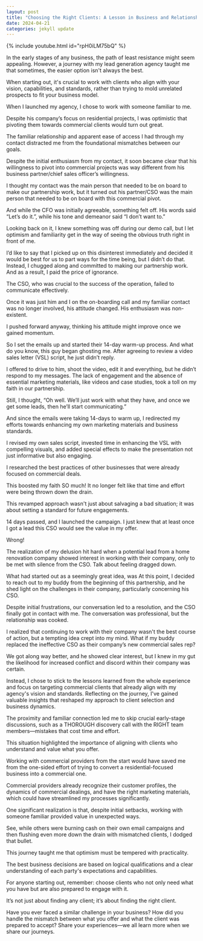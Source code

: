 ```yaml
---
layout: post
title: "Choosing the Right Clients: A Lesson in Business and Relationships"
date: 2024-04-21
categories: jekyll update
---
```

{% include youtube.html id="rpH0iLM75bQ" %}

In the early stages of any business, the path of least resistance might seem appealing. However, a journey with my lead generation agency taught me that sometimes, the easier option isn't always the best. 

When starting out, it's crucial to work with clients who align with your vision, capabilities, and standards, rather than trying to mold unrelated prospects to fit your business model.

When I launched my agency, I chose to work with someone familiar to me. 

Despite his company’s focus on residential projects, I was optimistic that pivoting them towards commercial clients would turn out great. 

The familiar relationship and apparent ease of access I had through my contact distracted me from the foundational mismatches between our goals.

Despite the initial enthusiasm from my contact, it soon became clear that his willingness to pivot into commercial projects was way different from his business partner/chief sales officer’s willingness. 

I thought my contact was the main person that needed to be on board to make our partnership work, but it turned out his partner/CSO was the main person that needed to be on board with this commercial pivot. 

And while the CFO was initially agreeable, something felt off. His words said “Let’s do it.”, while his tone and demeanor said “I don’t want to.”

Looking back on it, I knew something was off during our demo call, but I let optimism and familiarity get in the way of seeing the obvious truth right in front of me. 

I’d like to say that I picked up on this disinterest immediately and decided it would be best for us to part ways for the time being, but I didn’t do that. Instead, I chugged along and committed to making our partnership work. And as a result, I paid the price of ignorance. 

The CSO, who was crucial to the success of the operation, failed to communicate effectively. 

Once it was just him and I on the on-boarding call and my familiar contact was no longer involved, his attitude changed. His enthusiasm was non-existent. 

I pushed forward anyway, thinking his attitude might improve once we gained momentum.

So I set the emails up and started their 14-day warm-up process. And what do you know, this guy began ghosting me. After agreeing to review a video sales letter (VSL) script, he just didn’t reply. 

I offered to drive to him, shoot the video, edit it and everything, but he didn’t respond to my messages. The lack of engagement and the absence of essential marketing materials, like videos and case studies, took a toll on my faith in our partnership. 

Still, I thought, “Oh well. We’ll just work with what they have, and once we get some leads, then he’ll start communicating.”

And since the emails were taking 14-days to warm up, I redirected my efforts towards enhancing my own marketing materials and business standards. 

I revised my own sales script, invested time in enhancing the VSL with compelling visuals, and added special effects to make the presentation not just informative but also engaging. 

I researched the best practices of other businesses that were already focused on commercial deals. 

This boosted my faith SO much! It no longer felt like that time and effort were being thrown down the drain. 

This revamped approach wasn't just about salvaging a bad situation; it was about setting a standard for future engagements.

14 days passed, and I launched the campaign. I just knew that at least once I got a lead this CSO would see the value in my offer. 

Wrong! 

The realization of my delusion hit hard when a potential lead from a home renovation company showed interest in working with their company, only to be met with silence from the CSO. Talk about feeling dragged down. 

What had started out as a seemingly great idea, was At this point, I decided to reach out to my buddy from the beginning of this partnership, and he shed light on the challenges in their company, particularly concerning his CSO. 

Despite initial frustrations, our conversation led to a resolution, and the CSO finally got in contact with me. The conversation was professional, but the relationship was cooked.

I realized that continuing to work with their company wasn't the best course of action, but a tempting idea crept into my mind. What if my buddy replaced the ineffective CSO as their company’s new commercial sales rep?

We got along way better, and he showed clear interest, but I knew in my gut the likelihood for increased conflict and discord within their company was certain. 

Instead, I chose to stick to the lessons learned from the whole experience and focus on targeting commercial clients that already align with my agency's vision and standards. Reflecting on the journey, I've gained valuable insights that reshaped my approach to client selection and business dynamics.

The proximity and familiar connection led me to skip crucial early-stage discussions, such as a THOROUGH discovery call with the RIGHT team members—mistakes that cost time and effort. 

This situation highlighted the importance of aligning with clients who understand and value what you offer. 

Working with commercial providers from the start would have saved me from the one-sided effort of trying to convert a residential-focused business into a commercial one. 

Commercial providers already recognize their customer profiles, the dynamics of commercial dealings, and have the right marketing materials, which could have streamlined my processes significantly.

One significant realization is that, despite initial setbacks, working with someone familiar provided value in unexpected ways. 

See, while others were burning cash on their own email campaigns and then flushing even more down the drain with mismatched clients, I dodged that bullet. 

This journey taught me that optimism must be tempered with practicality. 

The best business decisions are based on logical qualifications and a clear understanding of each party's expectations and capabilities. 

For anyone starting out, remember: choose clients who not only need what you have but are also prepared to engage with it. 

It’s not just about finding any client; it’s about finding the right client.

Have you ever faced a similar challenge in your business? How did you handle the mismatch between what you offer and what the client was prepared to accept? Share your experiences—we all learn more when we share our journeys.

